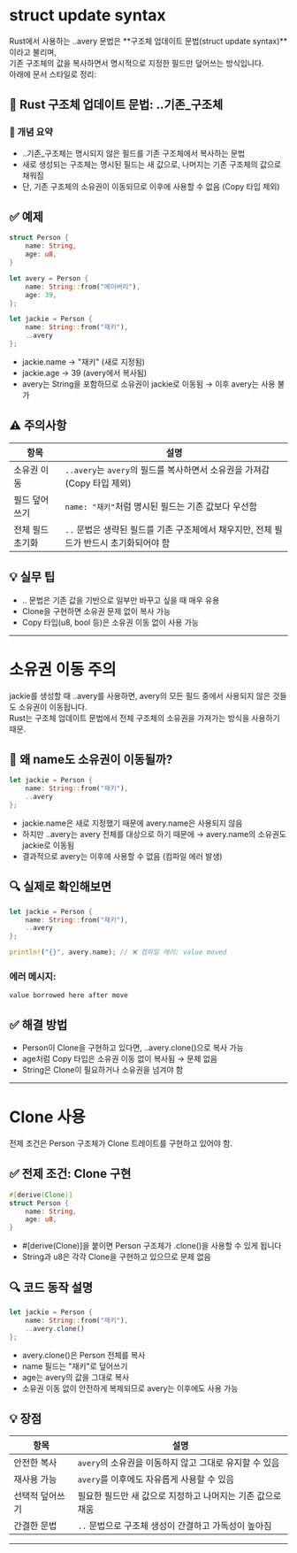 # struct update syntax
Rust에서 사용하는 ..avery 문법은 **구조체 업데이트 문법(struct update syntax)**이라고 불리며,  
기존 구조체의 값을 복사하면서 명시적으로 지정한 필드만 덮어쓰는 방식입니다.  
아래에 문서 스타일로 정리:

## 🧠 Rust 구조체 업데이트 문법: ..기존_구조체
### 📌 개념 요약
- ..기존_구조체는 명시되지 않은 필드를 기존 구조체에서 복사하는 문법
- 새로 생성되는 구조체는 명시된 필드는 새 값으로, 나머지는 기존 구조체의 값으로 채워짐
- 단, 기존 구조체의 소유권이 이동되므로 이후에 사용할 수 없음 (Copy 타입 제외)

## ✅ 예제
```rust
struct Person {
    name: String,
    age: u8,
}

let avery = Person {
    name: String::from("에이버리"),
    age: 39,
};

let jackie = Person {
    name: String::from("재키"),
    ..avery
};
```

- jackie.name → "재키" (새로 지정됨)
- jackie.age → 39 (avery에서 복사됨)
- avery는 String을 포함하므로 소유권이 jackie로 이동됨 → 이후 avery는 사용 불가

## ⚠️ 주의사항
| 항목              | 설명                                                                 |
|-------------------|----------------------------------------------------------------------|
| 소유권 이동       | `..avery`는 `avery`의 필드를 복사하면서 소유권을 가져감 (Copy 타입 제외) |
| 필드 덮어쓰기     | `name: "재키"`처럼 명시된 필드는 기존 값보다 우선함                     |
| 전체 필드 초기화  | `..` 문법은 생략된 필드를 기존 구조체에서 채우지만, 전체 필드가 반드시 초기화되어야 함 |


## 💡 실무 팁
- .. 문법은 기존 값을 기반으로 일부만 바꾸고 싶을 때 매우 유용
- Clone을 구현하면 소유권 문제 없이 복사 가능
- Copy 타입(u8, bool 등)은 소유권 이동 없이 사용 가능

---

# 소유권 이동 주의

jackie를 생성할 때 ..avery를 사용하면, avery의 모든 필드 중에서 사용되지 않은 것들도 소유권이 이동됩니다.  
Rust는 구조체 업데이트 문법에서 전체 구조체의 소유권을 가져가는 방식을 사용하기 때문.

## 🧠 왜 name도 소유권이 이동될까?
```rust
let jackie = Person {
    name: String::from("재키"),
    ..avery
};

```
- jackie.name은 새로 지정했기 때문에 avery.name은 사용되지 않음
- 하지만 ..avery는 avery 전체를 대상으로 하기 때문에
→ avery.name의 소유권도 jackie로 이동됨
- 결과적으로 avery는 이후에 사용할 수 없음 (컴파일 에러 발생)

## 🔍 실제로 확인해보면
```rust
let jackie = Person {
    name: String::from("재키"),
    ..avery
};

println!("{}", avery.name); // ❌ 컴파일 에러: value moved
```

### 에러 메시지:
```
value borrowed here after move

```

## ✅ 해결 방법
- Person이 Clone을 구현하고 있다면, ..avery.clone()으로 복사 가능
- age처럼 Copy 타입은 소유권 이동 없이 복사됨 → 문제 없음
- String은 Clone이 필요하거나 소유권을 넘겨야 함


---

# Clone 사용

전제 조건은 Person 구조체가 Clone 트레이트를 구현하고 있어야 함.

## ✅ 전제 조건: Clone 구현
```rust
#[derive(Clone)]
struct Person {
    name: String,
    age: u8,
}
```

- #[derive(Clone)]을 붙이면 Person 구조체가 .clone()을 사용할 수 있게 됩니다
- String과 u8은 각각 Clone을 구현하고 있으므로 문제 없음

## 🔍 코드 동작 설명
```rust
let jackie = Person {
    name: String::from("재키"),
    ..avery.clone()
};
```

- avery.clone()은 Person 전체를 복사
- name 필드는 "재키"로 덮어쓰기
- age는 avery의 값을 그대로 복사
- 소유권 이동 없이 안전하게 복제되므로 avery는 이후에도 사용 가능

## 💡 장점
| 항목             | 설명                                                                 |
|------------------|----------------------------------------------------------------------|
| 안전한 복사       | `avery`의 소유권을 이동하지 않고 그대로 유지할 수 있음                  |
| 재사용 가능       | `avery`를 이후에도 자유롭게 사용할 수 있음                             |
| 선택적 덮어쓰기   | 필요한 필드만 새 값으로 지정하고 나머지는 기존 값으로 채움               |
| 간결한 문법       | `..` 문법으로 구조체 생성이 간결하고 가독성이 높아짐                     |


---


